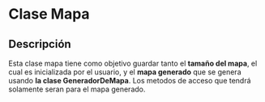 # Clase Mapa

## Descripción

Esta clase mapa tiene como objetivo guardar tanto el **tamaño del mapa**, el cual es inicializada por el usuario, y el **mapa generado** que se genera usando **la clase GeneradorDeMapa**.
Los metodos de acceso que tendrá solamente seran para el mapa generado.
